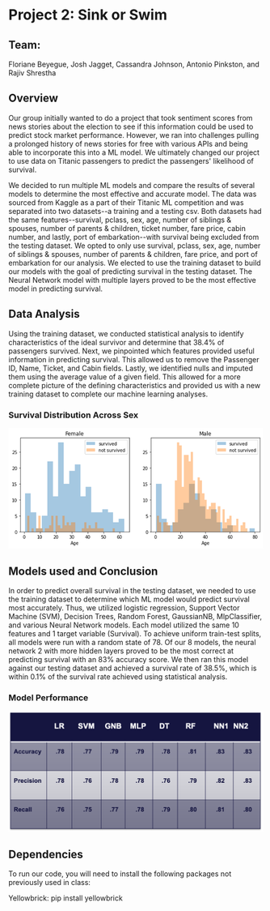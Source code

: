 # Project 2: Sink or Swim

## Team: 
Floriane Beyegue, Josh Jagget, Cassandra Johnson, Antonio Pinkston, and Rajiv Shrestha

## Overview 

Our group initially wanted to do a project that took sentiment scores from news stories about the election to see if this information could be used to predict stock market performance. However, we ran into challenges pulling a prolonged history of news stories for free with various APIs and being able to incorporate this into a ML model.  We ultimately changed our project to use data on Titanic passengers to predict the passengers' likelihood of survival.  

We decided to run multiple ML models and compare the results of several models to determine the most effective and accurate model. The data was sourced from Kaggle as a part of their Titanic ML competition and was separated into two datasets--a training and a testing csv. Both datasets had the same features--survival, pclass, sex, age, number of siblings & spouses, number of parents & children, ticket number, fare price, cabin number, and lastly, port of embarkation--with survival being excluded from the testing dataset. We opted to only use survival, pclass, sex, age, number of siblings & spouses, number of parents & children, fare price, and port of embarkation for our analysis. We elected to use the training dataset to build our models with the goal of predicting survival in the testing dataset. The Neural Network model with multiple layers proved to be the most effective model in predicting survival. 

## Data Analysis 
Using the training dataset, we conducted statistical analysis to identify characteristics of the ideal survivor and determine that 38.4% of passengers survived. Next, we pinpointed which features provided useful information in predicting survival. This allowed us to remove the Passenger ID, Name, Ticket, and Cabin fields. Lastly, we identified nulls and imputed them using the average value of a given field. This allowed for a more complete picture of the defining characteristics and provided us with a new training dataset to complete our machine learning analyses.

### Survival Distribution Across Sex
![Sex Survival Distribution](Images/female_male_survival.png)

## Models used and Conclusion 
In order to predict overall survival in the testing dataset, we needed to use the training dataset to determine which ML model would predict survival most accurately. Thus, we utilized logistic regression, Support Vector Machine (SVM), Decision Trees, Random Forest, GaussianNB, MlpClassifier, and various Neural Network models. Each model utilized the same 10 features and 1 target variable (Survival). To achieve uniform train-test splits, all models were run with a random state of 78. Of our 8 models, the neural network 2 with more hidden layers proved to be the most correct at predicting survival with an 83% accuracy score. We then ran this model against our testing dataset and achieved a survival rate of 38.5%, which is within 0.1% of the survival rate achieved using statistical analysis. 

### Model Performance
![Model Performance](Images/accuracy_scores.png)

## Dependencies 

To run our code, you will need to install the following packages not previously used in class: 

Yellowbrick: pip install yellowbrick 

